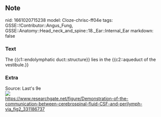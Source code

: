 ## Note
nid: 1661020715238
model: Cloze-chrisc-ff04e
tags: GSSE::!Contributor::Angus_Fung, GSSE::Anatomy::Head_neck_and_spine::18._Ear::Internal_Ear
markdown: false

### Text
The {{c1::endolymphatic duct::structure}} lies in the {{c2::aqueduct of the vestibule.}}

### Extra
<div>
  <div>
    Source: Last's 9e
  </div>
  <div><img src= 
  "Demonstration-of-the-communication-between-cerebrospinal-fluid-CSF-and-perilymph-via.png"></div>
  <div>
    <a href= 
    "https://www.researchgate.net/figure/Demonstration-of-the-communication-between-cerebrospinal-fluid-CSF-and-perilymph-via_fig2_331186737">
    https://www.researchgate.net/figure/Demonstration-of-the-communication-between-cerebrospinal-fluid-CSF-and-perilymph-via_fig2_331186737</a>
  </div>
</div>
